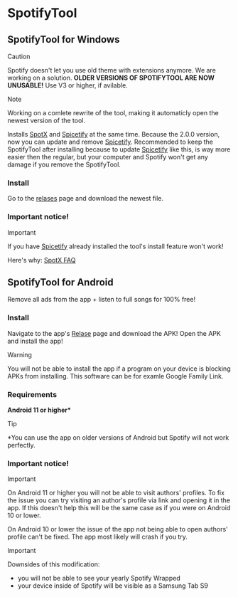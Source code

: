 # SpotifyTool

## SpotifyTool for Windows
> [!CAUTION]
> Spotify doesn't let you use old theme with extensions anymore. We are working on a solution.
>  **OLDER VERSIONS OF SPOTIFYTOOL ARE NOW UNUSABLE!** Use V3 or higher, if avilable.

> [!NOTE]  
> Working on a comlete rewrite of the tool, making it automaticly open the newest version of the tool.

Installs [SpotX](https://github.com/SpotX-Official/SpotX) and [Spicetify](https://spicetify.app/) at the same time.
Because the 2.0.0 version, now you can update and remove [Spicetify](https://spicetify.app/).
Recommended to keep the SpotifyTool after installing because to update [Spicetify](https://spicetify.app/) like this, is way more easier then the regular, but your computer and Spotify won't get any damage if you remove the SpotifyTool.

### Install
Go to the [relases](https://github.com/Balint2201/SpotifyTool/releases/) page and download the newest file.

### Important notice!
> [!IMPORTANT]
> If you have [Spicetify](https://spicetify.app/) already installed the tool's install feature won't work!
> 
> Here's why: [SpotX FAQ](https://telegra.ph/SpotX-FAQ-09-19)

## SpotifyTool for Android
Remove all ads from the app + listen to full songs for 100% free!

### Install
Navigate to the app's [Relase](https://github.com/Balint2201/SpotifyTool/releases/tag/Android-v.1.0.0) page and download the APK!
Open the APK and install the app!

> [!WARNING]  
> You will not be able to install the app if a program on your device is blocking APKs from installing. This software can be for examle Google Family Link.

### Requirements
**Android 11 or higher\***
> [!TIP]
> *You can use the app on older versions of Android but Spotify will not work perfectly.

### Important notice!
> [!IMPORTANT]  
> On Android 11 or higher you will not be able to visit authors' profiles. To fix the issue you can try visiting an author's profile via link and opening it in the app.
> If this doesn't help this will be the same case as if you were on Android 10 or lower.
> 
> On Android 10 or lower the issue of the app not being able to open authors' profile can't be fixed. The app most likely will crash if you try.

> [!IMPORTANT]
> Downsides of this modification:
> - you will not be able to see your yearly Spotify Wrapped
> - your device inside of Spotify will be visible as a Samsung Tab S9
